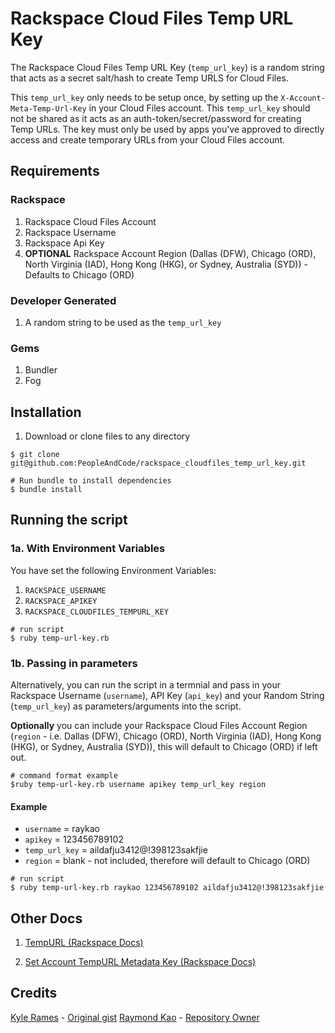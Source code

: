 # Rackspace Cloud Files Temp URL Key

The Rackspace Cloud Files Temp URL Key (````temp_url_key````) is a random string that acts as a secret salt/hash to create Temp URLS for Cloud Files.

This ````temp_url_key```` only needs to be setup once, by setting up the ````X-Account-Meta-Temp-Url-Key```` in your Cloud Files account.  This ````temp_url_key```` should not be shared as it acts as an auth-token/secret/password for creating Temp URLs.  The key must only be used by apps you've approved to directly access and create temporary URLs from your Cloud Files account.

## Requirements

### Rackspace
1. Rackspace Cloud Files Account
2. Rackspace Username
3. Rackspace Api Key
4. **OPTIONAL** Rackspace Account Region (Dallas (DFW), Chicago (ORD), North Virginia (IAD), Hong Kong (HKG), or Sydney, Australia (SYD)) - Defaults to Chicago (ORD)

### Developer Generated
1. A random string to be used as the ````temp_url_key````

### Gems
1. Bundler
2. Fog

## Installation

1. Download or clone files to any directory

````shell
$ git clone git@github.com:PeopleAndCode/rackspace_cloudfiles_temp_url_key.git

# Run bundle to install dependencies
$ bundle install
````

## Running the script

### 1a. With Environment Variables

You have set the following Environment Variables:

1. ````RACKSPACE_USERNAME````
2. ````RACKSPACE_APIKEY````
3. ````RACKSPACE_CLOUDFILES_TEMPURL_KEY````

````
# run script
$ ruby temp-url-key.rb
````

### 1b. Passing in parameters

Alternatively, you can run the script in a termnial and pass in your Rackspace Username (````username````), API Key (````api_key````) and your Random String (````temp_url_key````) as parameters/arguments into the script.

**Optionally** you can include your Rackspace Cloud Files Account Region (````region```` - i.e. Dallas (DFW), Chicago (ORD), North Virginia (IAD), Hong Kong (HKG), or Sydney, Australia (SYD)), this will default to Chicago (ORD) if left out.

````
# command format example
$ruby temp-url-key.rb username apikey temp_url_key region
````

#### Example

- ````username```` = raykao
- ````apikey```` = 123456789102
- ````temp_url_key```` = aildafju3412@!398123sakfjie
- ````region```` = blank - not included, therefore will default to Chicago (ORD)

````
# run script
$ ruby temp-url-key.rb raykao 123456789102 aildafju3412@!398123sakfjie
````

## Other Docs
1. [TempURL (Rackspace Docs)](http://docs.rackspace.com/files/api/v1/cf-devguide/content/TempURL-d1a4450.html)

2. [Set Account TempURL Metadata Key (Rackspace Docs)](http://docs.rackspace.com/files/api/v1/cf-devguide/content/Set_Account_Metadata-d1a4460.html)

## Credits
[Kyle Rames](@krames) - [Original gist](https://gist.github.com/krames/6224358)
[Raymond Kao](@raykao) - [Repository Owner](https://github.com/PeopleAndCode/rackspace_cloudfiles_temp_url_key)